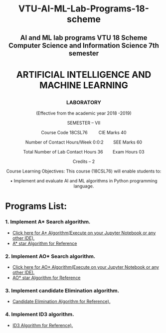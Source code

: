 # <p align="center">VTU-AI-ML-Lab-Programs-18-scheme</p>
## <p align="center">AI and ML lab programs VTU 18 Scheme Computer Science and Information Science 7th semester</p>

# <p align="center">ARTIFICIAL INTELLIGENCE AND MACHINE LEARNING</p>
### <p align="center">LABORATORY</p>

<p align="center">(Effective from the academic year 2018 -2019)</p>
<p align="center">SEMESTER – VII</p>
 <p align="center">Course Code 18CSL76&nbsp;&nbsp;&nbsp;&nbsp;&nbsp;&nbsp;&nbsp;&nbsp;&nbsp;CIE Marks 40</p>
 <p align="center">Number of Contact Hours/Week 0:0:2&nbsp;&nbsp;&nbsp;&nbsp;&nbsp;&nbsp;&nbsp;&nbsp;SEE Marks 60</p>
 <p align="center">Total Number of Lab Contact Hours 36&nbsp;&nbsp;&nbsp;&nbsp;&nbsp;&nbsp;&nbsp;&nbsp;Exam Hours 03</p>
<p align="center">Credits – 2</p>
<p align="center">Course Learning Objectives: This course (18CSL76) will enable students to:</p>
<p align="center"> • Implement and evaluate AI and ML algorithms in Python programming language. </p>

# Programs List:
### 1. Implement A* Search algorithm.
<!-- BLOG-POST-LIST:START -->
- [Click here for A* Algorithm(Execute on your Jupyter Notebook or any other IDE).](https://github.com/AshishVajpayee/VTU-AIML-Lab-Programs/blob/master/AIML1and2.ipynb)
- [A* star Algorithm for Reference](https://github.com/AshishVajpayee/VTU-AIML-Lab-Programs/blob/master/AIML1and2.md)

### 2. Implement AO* Search algorithm.
<!-- BLOG-POST-LIST:START -->
- [Click here for AO* Algorithm(Execute on your Jupyter Notebook or any other IDE).](https://github.com/AshishVajpayee/VTU-AIML-Lab-Programs/blob/master/AIML1and2.ipynb)
- [AO* star Algorithm for Reference](https://github.com/AshishVajpayee/VTU-AIML-Lab-Programs/blob/master/AIML1and2.md)

### 3. Implement candidate Elimination algorithm.
<!-- BLOG-POST-LIST:START -->
- [Candidate Elimination Algorithm for Reference).](https://github.com/AshishVajpayee/VTU-AIML-Lab-Programs/blob/master/candidateElimination/CandidateElimination.md)

### 4. Implement ID3 algorithm.
<!-- BLOG-POST-LIST:START -->
- [ID3 Algorithm for Reference).](https://github.com/AshishVajpayee/VTU-AIML-Lab-Programs/blob/master/ID3/ID3%20Algorithm.md)



